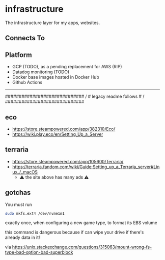 # infrastructure

The infrastructure layer for my apps, websites.

## Connects To

## Platform 

- GCP (TODO), as a pending replacement for AWS (RIP)
- Datadog monitoring (TODO)
- Docker base images hosted in Docker Hub
- Github Actions
---

#############################
/ # legacy readme follows # /
#############################

## eco

- https://store.steampowered.com/app/382310/Eco/
- https://wiki.play.eco/en/Setting_Up_a_Server

## terraria

- https://store.steampowered.com/app/105600/Terraria/
- https://terraria.fandom.com/wiki/Guide:Setting_up_a_Terraria_server#Linux_/_macOS
  - ⚠️ the site above has many ads ⚠️

## gotchas

You must run

```bash
sudo mkfs.ext4 /dev/nvme1n1
```

exactly once, when configuring a new game type, to format its EBS volume

this command is dangerous because if can wipe your drive if there's already data in it!

via https://unix.stackexchange.com/questions/315063/mount-wrong-fs-type-bad-option-bad-superblock
